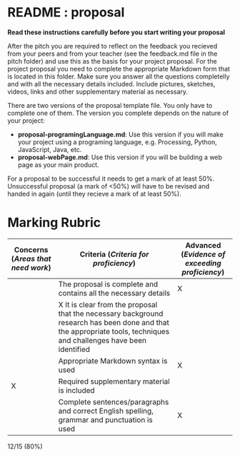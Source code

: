 # README : proposal

__Read these instructions carefully before you start writing your proposal__

After the pitch you are required to reflect on the feedback you recieved from your peers and from your teacher (see the feedback.md file in the pitch folder) and use this as the basis for your project proposal. For the project proposal you need to complete the appropriate Markdown form that is located in this folder. Make sure you answer all the questions completelly and with all the necessary details included. Include pictures, sketches, videos, links and other supplementary material as necessary.

There are two versions of the proposal template file. You only have to complete one of them. The version you complete depends on the nature of your project:
* __proposal-programingLanguage.md__: Use this version if you will make your project using a programing language, e.g. Processing, Python, JavaScript, Java, etc.
* __proposal-webPage.md__: Use this version if you will be building a web page as your main product.

For a proposal to be successful it needs to get a mark of at least 50%. Unsuccessful proposal (a mark of <50%) will have to be revised and handed in again (until they recieve a mark of at least 50%).

# Marking Rubric

| Concerns (_Areas that need work_) | Criteria (_Criteria for proficiency_) | Advanced (_Evidence of exceeding proficiency_) |
| ---| --- | --- |
| | The proposal is complete and contains all the necessary details | X |
| | X It is clear from the proposal that the necessary background research has been done and that the appropriate tools, techniques and challenges have been identified | |
| | Appropriate Markdown syntax is used | X |
| X | Required supplementary material is included | |
| | Complete sentences/paragraphs and correct English spelling, grammar and punctuation is used | X |

12/15 (80%)
 
